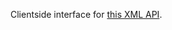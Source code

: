 <!--
name: 'vlille'
tools: ['React', 'Google Maps']
completeness: 0
-->

Clientside interface for [this XML API](http://mouth.sigill.org/acces-aux-donnees-vlille/).
